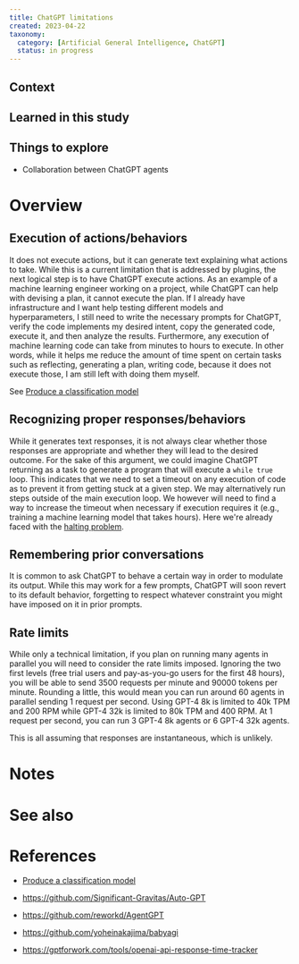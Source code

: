 ```yaml
---
title: ChatGPT limitations
created: 2023-04-22
taxonomy:
  category: [Artificial General Intelligence, ChatGPT]
  status: in progress
---
```


## Context

## Learned in this study

## Things to explore
* Collaboration between ChatGPT agents

# Overview
## Execution of actions/behaviors
It does not execute actions, but it can generate text explaining what actions to take. While this is a current limitation that is addressed by plugins, the next logical step is to have ChatGPT execute actions. As an example of a machine learning engineer working on a project, while ChatGPT can help with devising a plan, it cannot execute the plan. If I already have infrastructure and I want help testing different models and hyperparameters, I still need to write the necessary prompts for ChatGPT, verify the code implements my desired intent, copy the generated code, execute it, and then analyze the results. Furthermore, any execution of machine learning code can take from minutes to hours to execute. In other words, while it helps me reduce the amount of time spent on certain tasks such as reflecting, generating a plan, writing code, because it does not execute those, I am still left with doing them myself.

See [Produce a classification model](../produce-a-classification-model/article.md)

## Recognizing proper responses/behaviors
While it generates text responses, it is not always clear whether those responses are appropriate and whether they will lead to the desired outcome. For the sake of this argument, we could imagine ChatGPT returning as a task to generate a program that will execute a `while true` loop. This indicates that we need to set a timeout on any execution of code as to prevent it from getting stuck at a given step. We may alternatively run steps outside of the main execution loop. We however will need to find a way to increase the timeout when necessary if execution requires it (e.g., training a machine learning model that takes hours). Here we're already faced with the [halting problem](https://en.wikipedia.org/wiki/Halting_problem).

## Remembering prior conversations
It is common to ask ChatGPT to behave a certain way in order to modulate its output. While this may work for a few prompts, ChatGPT will soon revert to its default behavior, forgetting to respect whatever constraint you might have imposed on it in prior prompts.

## Rate limits
While only a technical limitation, if you plan on running many agents in parallel you will need to consider the rate limits imposed. Ignoring the two first levels (free trial users and pay-as-you-go users for the first 48 hours), you will be able to send 3500 requests per minute and 90000 tokens per minute. Rounding a little, this would mean you can run around 60 agents in parallel sending 1 request per second. Using GPT-4 8k is limited to 40k TPM and 200 RPM while GPT-4 32k is limited to 80k TPM and 400 RPM. At 1 request per second, you can run 3 GPT-4 8k agents or 6 GPT-4 32k agents.

This is all assuming that responses are instantaneous, which is unlikely.

# Notes

# See also

# References
* [Produce a classification model](../produce-a-classification-model/article.md)

* https://github.com/Significant-Gravitas/Auto-GPT
* https://github.com/reworkd/AgentGPT
* https://github.com/yoheinakajima/babyagi
* https://gptforwork.com/tools/openai-api-response-time-tracker
